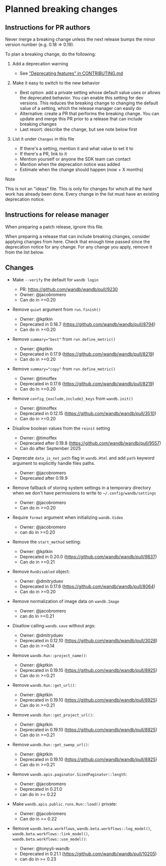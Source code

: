 # Planned breaking changes

## Instructions for PR authors

Never merge a breaking change unless the next release bumps the minor version number (e.g. 0.18 => 0.19).

To plan a breaking change, do the following:

1. Add a deprecation warning
    - See ["Deprecating features" in CONTRIBUTING.md](CONTRIBUTING.md#deprecating-features)

2. Make it easy to switch to the new behavior
    - Best option: add a private setting whose default value uses or allows the deprecated behavior. You can enable this setting for dev versions. This reduces the breaking change to changing the default value of a setting, which the release manager can easily do
    - Alternative: create a PR that performs the breaking change. You can update and merge this PR prior to a release that can include breaking changes
    - Last resort: describe the change, but see note below first

2. List it under `Changes` in this file
    - If there's a setting, mention it and what value to set it to
    - If there's a PR, link to it
    - Mention yourself or anyone the SDK team can contact
    - Mention when the deprecation notice was added
    - Estimate when the change should happen (now + X months)

> [!NOTE]
> This is not an "ideas" file. This is only for changes for which all the hard work has already been done. Every change in the list must have an existing deprecation notice.

## Instructions for release manager

When preparing a patch release, ignore this file.

When preparing a release that can include breaking changes, consider applying changes from here. Check that enough time passed since the deprecation notice for any change. For any change you apply, remove it from the list below.

## Changes

- Make `--verify` the default for `wandb login`
    - PR: https://github.com/wandb/wandb/pull/9230
    - Owner: @jacobromero
    - Can do in >=0.20

- Remove `quiet` argument from `run.finish()`
    - Owner: @kptkin
    - Deprecated in 0.18.7 (https://github.com/wandb/wandb/pull/8794)
    - Can do in >=0.20

- Remove `summary="best"` from `run.define_metric()`
    - Owner: @kptkin
    - Deprecated in 0.17.9 (https://github.com/wandb/wandb/pull/8219)
    - Can do in >=0.20

- Remove `summary="copy"` from `run.define_metric()`
    - Owner: @timoffex
    - Deprecated in 0.17.6 (https://github.com/wandb/wandb/pull/8219)
    - Can do in >=0.20

- Remove `config_{exclude,include}_keys` from `wandb.init()`
    - Owner: @timoffex
    - Deprecated in 0.12.15 (https://github.com/wandb/wandb/pull/3510)
    - Can do in >=0.20

- Disallow boolean values from the `reinit` setting
    - Owner: @timoffex
    - Deprecated after 0.19.8 (https://github.com/wandb/wandb/pull/9557)
    - Can do after September 2025

- Deprecate `data_is_not_path` flag in `wandb.Html` and add `path` keyword argument to explicitly handle files paths.
    - Owner: @jacobromero
    - Deprecated after 0.19.9

- Remove fallback of storing system settings in a temporary directory when we don't have permissions to write to `~/.config/wandb/settings`
    - Owner: @jacobromero
    - Can do in >=0.20

- Require `format` argument when initializing `wandb.Video`
    - Owner: @jacobromero
    - can do in >=0.20

- Remove the `start_method` setting:
    - Owner: @kptkin
    - Deprecated in 0.20.0 (https://github.com/wandb/wandb/pull/9837)
    - Can do in >=0.21

- Remove `RunDisabled` object:
    - Owner: @dmitryduev
    - Deprecated in 0.17.6 (https://github.com/wandb/wandb/pull/8064)
    - Can do in >=0.20

- Remove normalization of image data on `wandb.Image`
    - Owner: @jacobromero
    - can do in >=0.21

- Disallow calling `wandb.save` without args:
    - Owner: @dmitryduev
    - Deprecated in 0.12.10 (https://github.com/wandb/wandb/pull/3028)
    - Can do in >=0.14

- Remove `wandb.Run::project_name()`:
    - Owner: @kptkin
    - Deprecated in 0.19.10 (https://github.com/wandb/wandb/pull/8925)
    - Can do in >=0.21

- Remove `wandb.Run::get_url()`:
    - Owner: @kptkin
    - Deprecated in 0.19.10 (https://github.com/wandb/wandb/pull/8925)
    - Can do in >=0.21

- Remove `wandb.Run::get_project_url()`:
    - Owner: @kptkin
    - Deprecated in 0.19.10 (https://github.com/wandb/wandb/pull/8925)
    - Can do in >=0.21

- Remove `wandb.Run::get_sweep_url()`:
    - Owner: @kptkin
    - Deprecated in 0.19.10 (https://github.com/wandb/wandb/pull/8925)
    - Can do in >=0.21

- Remove `wandb.apis.paginator.SizedPaginator::length`:
    - Owner: @jacobromero
    - Deprecated in 0.21.0
    - can do in >= 0.22

- Make `wandb.apis.public.runs.Run::load()` private:
    - Owner: @jacobromero
    - Can do in >= 0.22

- Remove `wandb.beta.workflows`, `wandb.beta.workflows::log_model()`, `wandb.beta.workflows::link_model()`, `wandb.beta.workflows::use_model()`:
    - Owner: @tonyyli-wandb
    - Deprecated in 0.21.1 (https://github.com/wandb/wandb/pull/10205)
    - can do in >= 0.23
